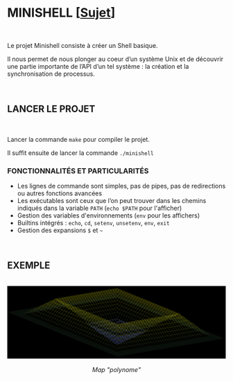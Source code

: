 # MINISHELL [[Sujet](https://github.com/tvarnier/42/blob/master/system/minishell/subject.pdf)]

<br>

Le projet Minishell consiste à créer un Shell basique.

Il nous permet de nous plonger au coeur d’un système Unix et de découvrir une partie importante de l’API d’un tel système : la création et la synchronisation de processus.

<br>

## LANCER LE PROJET

<br>

Lancer la commande `make` pour compiler le projet.

Il suffit ensuite de lancer la commande `./minishell`

### FONCTIONNALITÉS ET PARTICULARITÉS

 * Les lignes de commande sont simples, pas de pipes, pas de redirections ou autres fonctions avancées
 * Les exécutables sont ceux que l’on peut trouver dans les chemins indiqués dans la variable `PATH` (`echo $PATH` pour l'afficher)
 * Gestion des variables d'environnements (`env` pour les affichers)
 * Builtins intégrés : `echo`, `cd`, `setenv`, `unsetenv`, `env`, `exit`
 * Gestion des expansions `$` et `~`

<br>

## EXEMPLE

<br>

<div>
  <img src="https://github.com/tvarnier/42/blob/master/graphic/fdf/img/pylone.png">
  <p align="center" font-size="x-small"><i>Map "polynome"</i></p>
</div>
